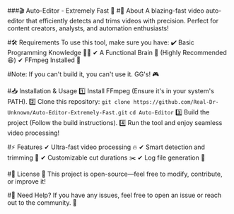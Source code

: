 ###🎬 Auto-Editor - Extremely Fast 🚀
#🔹 About
A blazing-fast video auto-editor that efficiently detects and trims videos with precision. Perfect for content creators, analysts, and automation enthusiasts!

#🛠 Requirements
To use this tool, make sure you have:
✔ Basic Programming Knowledge 🧑‍💻
✔ A Functional Brain 🧠 (Highly Recommended 😆)
✔ FFmpeg Installed 🎥

#Note: If you can't build it, you can't use it. GG's! 🎮

#📥 Installation & Usage
1️⃣ Install FFmpeg (Ensure it's in your system's PATH).
2️⃣ Clone this repository:
    `git clone https://github.com/Real-Dr-Unknown/Auto-Editor-Extremely-Fast.git`
    `cd Auto-Editor`
3️⃣ Build the project (Follow the build instructions).
4️⃣ Run the tool and enjoy seamless video processing!

#⚡ Features
✔ Ultra-fast video processing 🔥
✔ Smart detection and trimming 🎯
✔ Customizable cut durations ✂️
✔ Log file generation 📜

#📜 License
📄 This project is open-source—feel free to modify, contribute, or improve it!

#💬 Need Help?
If you have any issues, feel free to open an issue or reach out to the community. 🚀
